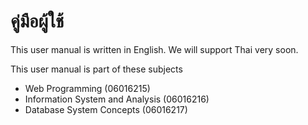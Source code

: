 # คู่มือผู้ใช้
This user manual is written in English. We will support Thai very soon.

This user manual is part of these subjects
- Web Programming (06016215)
- Information System and Analysis (06016216)
- Database System Concepts (06016217)
